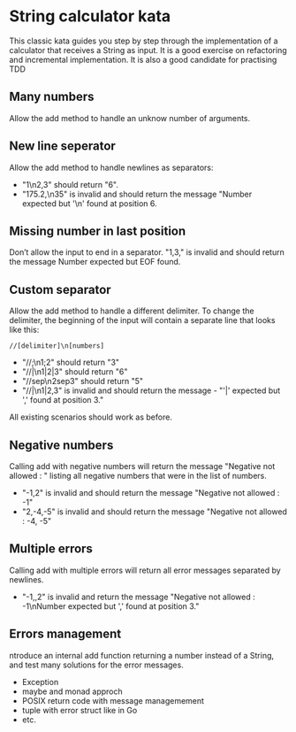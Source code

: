 # String calculator kata

This classic kata guides you step by step through the implementation of a calculator that receives a String as input. It is a good exercise on refactoring and incremental implementation. It is also a good candidate for practising TDD

## Many numbers

Allow the add method to handle an unknow number of arguments.

## New line seperator

Allow the add method to handle newlines as separators:

- "1\n2,3" should return "6".
- "175.2,\n35" is invalid and should return the message "Number expected but '\n' found at position 6.

## Missing number in last position

Don’t allow the input to end in a separator.
"1,3," is invalid and should return the message Number expected but EOF found.

## Custom separator

Allow the add method to handle a different delimiter. To change the delimiter, the beginning of the input will contain a separate line that looks like this:

    //[delimiter]\n[numbers]

- "//;\n1;2" should return "3"
- "//|\n1|2|3" should return "6"
- "//sep\n2sep3" should return "5"
- "//|\n1|2,3" is invalid and should return the message - "'|' expected but ',' found at position 3."

All existing scenarios should work as before.

## Negative numbers

Calling add with negative numbers will return the message "Negative not allowed : " listing all negative numbers that were in the list of numbers.

- "-1,2" is invalid and should return the message "Negative not allowed : -1"
- "2,-4,-5" is invalid and should return the message "Negative not allowed : -4, -5"

## Multiple errors

Calling add with multiple errors will return all error messages separated by newlines.

- "-1,,2" is invalid and return the message "Negative not allowed : -1\nNumber expected but ',' found at position 3."

## Errors management

ntroduce an internal add function returning a number instead of a String, and test many solutions for the error messages.

- Exception
- maybe and monad approch
- POSIX return code with message managemement
- tuple with error struct like in Go
- etc.
